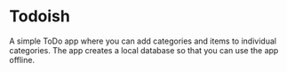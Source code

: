 # Todoish
A simple ToDo app where you can add categories and items to individual categories. The app creates a local database so that you can use the app offline.
